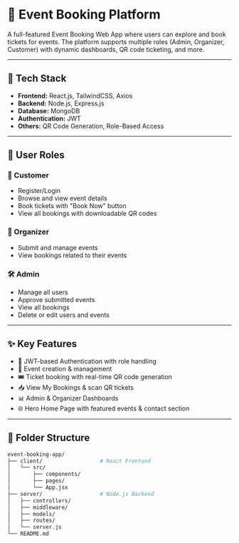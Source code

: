 # 🎉 Event Booking Platform

A full-featured Event Booking Web App where users can explore and book tickets for events. The platform supports multiple roles (Admin, Organizer, Customer) with dynamic dashboards, QR code ticketing, and more.

---

## 🚀 Tech Stack

- **Frontend:** React.js, TailwindCSS, Axios
- **Backend:** Node.js, Express.js
- **Database:** MongoDB
- **Authentication:** JWT
- **Others:** QR Code Generation, Role-Based Access

---

## 🔑 User Roles

### 👤 Customer
- Register/Login
- Browse and view event details
- Book tickets with "Book Now" button
- View all bookings with downloadable QR codes

### 🎤 Organizer
- Submit and manage events
- View bookings related to their events

### 🛠️ Admin
- Manage all users
- Approve submitted events
- View all bookings
- Delete or edit users and events

---

## ✨ Key Features

- 🔐 JWT-based Authentication with role handling
- 📅 Event creation & management
- 🎟️ Ticket booking with real-time QR code generation
- 📥 View My Bookings & scan QR tickets
- 📊 Admin & Organizer Dashboards
- 🌐 Hero Home Page with featured events & contact section

---

## 📂 Folder Structure

```bash
event-booking-app/
├── client/                  # React Frontend
│   └── src/
│       ├── components/
│       ├── pages/
│       └── App.jsx
├── server/                  # Node.js Backend
│   ├── controllers/
│   ├── middleware/
│   ├── models/
│   ├── routes/
│   └── server.js
└── README.md


